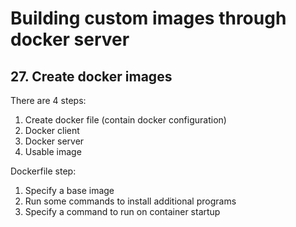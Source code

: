 # Building custom images through docker server

## 27. Create docker images

There are 4 steps:
1. Create docker file (contain docker configuration)
2. Docker client
3. Docker server
4. Usable image

Dockerfile step:
1. Specify a base image
2. Run some commands to install additional programs
3. Specify a command to run on container startup